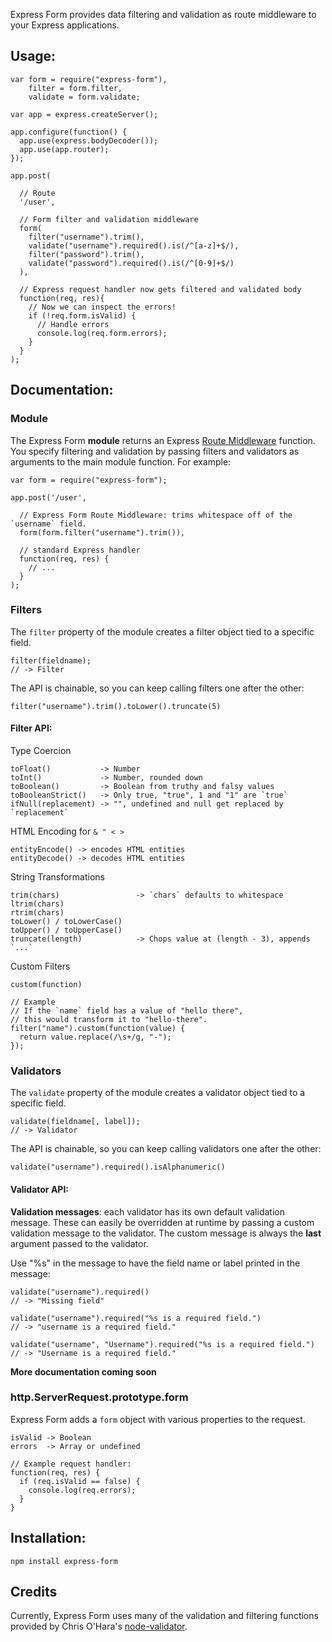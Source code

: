 Express Form provides data filtering and validation as route middleware to your Express applications.

Usage:
------

    var form = require("express-form"),
        filter = form.filter,
        validate = form.validate;

    var app = express.createServer();

    app.configure(function() {
      app.use(express.bodyDecoder());
      app.use(app.router);
    });

    app.post(

      // Route
      '/user',
      
      // Form filter and validation middleware
      form(
        filter("username").trim(),
        validate("username").required().is(/^[a-z]+$/),
        filter("password").trim(),
        validate("password").required().is(/^[0-9]+$/)
      ),
      
      // Express request handler now gets filtered and validated body
      function(req, res){
        // Now we can inspect the errors!  
        if (!req.form.isValid) {
          // Handle errors
          console.log(req.form.errors);
        }
      }
    );

Documentation:
--------------

### Module

The Express Form **module** returns an Express [Route Middleware](http://expressjs.com/guide.html#Route-Middleware) function. You specify filtering and validation by passing filters and validators as arguments to the main module function. For example:

    var form = require("express-form");

    app.post('/user',
      
      // Express Form Route Middleware: trims whitespace off of the `username` field.
      form(form.filter("username").trim()),
      
      // standard Express handler
      function(req, res) {
        // ...
      }
    );

### Filters

The `filter` property of the module creates a filter object tied to a specific field.

    filter(fieldname);
    // -> Filter

The API is chainable, so you can keep calling filters one after the other:

    filter("username").trim().toLower().truncate(5)

#### Filter API:

Type Coercion

    toFloat()           -> Number
    toInt()             -> Number, rounded down
    toBoolean()         -> Boolean from truthy and falsy values
    toBooleanStrict()   -> Only true, "true", 1 and "1" are `true`
    ifNull(replacement) -> "", undefined and null get replaced by `replacement`
    
HTML Encoding for `& " < >`

    entityEncode() -> encodes HTML entities
    entityDecode() -> decodes HTML entities 

String Transformations

    trim(chars)                 -> `chars` defaults to whitespace
    ltrim(chars)
    rtrim(chars)
    toLower() / toLowerCase()
    toUpper() / toUpperCase()
    truncate(length)            -> Chops value at (length - 3), appends `...`
    
Custom Filters

    custom(function)
    
    // Example
    // If the `name` field has a value of "hello there",
    // this would transform it to "hello-there". 
    filter("name").custom(function(value) {
      return value.replace(/\s+/g, "-");
    });
    

### Validators

The `validate` property of the module creates a validator object tied to a specific field.

    validate(fieldname[, label]);
    // -> Validator

The API is chainable, so you can keep calling validators one after the other:

    validate("username").required().isAlphanumeric()

#### Validator API:

**Validation messages**: each validator has its own default validation message. These can easily be overridden at runtime by passing a custom validation message to the validator. The custom message is always the **last** argument passed to the validator.

Use "%s" in the message to have the field name or label printed in the message:

    validate("username").required()
    // -> "Missing field"
    
    validate("username").required("%s is a required field.")
    // -> "username is a required field."
    
    validate("username", "Username").required("%s is a required field.")
    // -> "Username is a required field."

**More documentation coming soon**

### http.ServerRequest.prototype.form

Express Form adds a `form` object with various properties to the request.

    isValid -> Boolean
    errors  -> Array or undefined
    
    // Example request handler:
    function(req, res) {
      if (req.isValid == false) {
        console.log(req.errors);
      }
    }


Installation:
-------------

    npm install express-form


Credits
-------

Currently, Express Form uses many of the validation and filtering functions provided by Chris O'Hara's [node-validator](https://github.com/chriso/node-validator).

